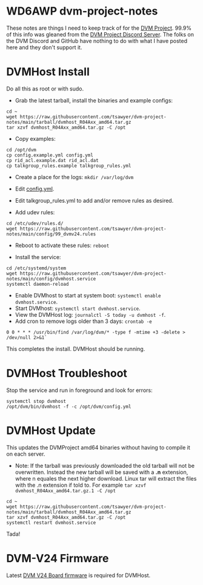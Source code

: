 # WD6AWP dvm-project-notes
These notes are things I need to keep track of for the [DVM Project](https://github.com/DVMProject/dvmhost).
99.9% of this info was gleaned from the [DVM Project Discord Server](https://discord.gg/3pBe8xgrEz).
The folks on the DVM Discord and GitHub have nothing to do with what I have posted here and they don't support it.

# DVMHost Install
Do all this as root or with sudo.
 - Grab the latest tarball, install the binaries and example configs:
```
cd ~
wget https://raw.githubusercontent.com/tsawyer/dvm-project-notes/main/tarball/dvmhost_R04Axx_amd64.tar.gz
tar xzvf dvmhost_R04Axx_amd64.tar.gz -C /opt
```
 - Copy examples:
```
cd /opt/dvm
cp config.example.yml config.yml
cp rid_acl.example.dat rid_acl.dat
cp talkgroup_rules.example talkgroup_rules.yml
```
 - Create a place for the logs: `mkdir /var/log/dvm`
 - Edit [config.yml](https://github.com/tsawyer/dvm-project-notes/blob/main/config/config-edits.md).
 - Edit talkgroup_rules.yml to add and/or remove rules as desired. 
 
 - Add udev rules:
```
cd /etc/udev/rules.d/
wget https://raw.githubusercontent.com/tsawyer/dvm-project-notes/main/config/99_dvmv24.rules
```
 - Reboot to activate these rules: `reboot`

 - Install the service:
```
cd /etc/systemd/system
wget https://raw.githubusercontent.com/tsawyer/dvm-project-notes/main/config/dvmhost.service
systemctl daemon-reload
```
 - Enable DVMhost to start at system boot: `systemctl enable dvmhost.service`.
 - Start DVMhost: `systemctl start dvmhost.service`.
 - View the DVMHost log: `journalctl -S today -u dvmhost -f`.
 - Add cron to remove logs older than 3 days: `crontab -e`
```
0 0 * * * /usr/bin/find /var/log/dvm/* -type f -mtime +3 -delete > /dev/null 2>&1`
```
This completes the install. DVMHost should be running.

# DVMHost Troubleshoot
Stop the service and run in foreground and look for errors:
```
systemctl stop dvmhost
/opt/dvm/bin/dvmhost -f -c /opt/dvm/config.yml
``` 

# DVMHost Update
This updates the DVMProject amd64 binaries without having to compile it on each server.
 - Note: If the tarball was previously downloaded the old tarball will not be overwritten. Instead the new tarball will be saved with a **.n** extension, where n equales the next higher download. Linux tar will extract the files with the .n extension if told to. For example `tar xzvf dvmhost_R04Axx_amd64.tar.gz.1 -C /opt`
```
cd ~
wget https://raw.githubusercontent.com/tsawyer/dvm-project-notes/main/tarball/dvmhost_R04Axx_amd64.tar.gz
tar xzvf dvmhost_R04Axx_amd64.tar.gz -C /opt
systemctl restart dvmhost.service
```
Tada!

# DVM-V24 Firmware
Latest [DVM V24 Board firmware](https://github.com/DVMProject/dvmv24) is required for DVMHost.
